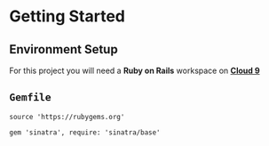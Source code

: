 # Getting Started

## Environment Setup

For this project you will need a **Ruby on Rails** workspace on [**Cloud 9**](http://c9.io/)

## `Gemfile`

```
source 'https://rubygems.org'

gem 'sinatra', require: 'sinatra/base'
```
